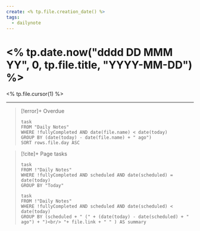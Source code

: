 ```yaml
---
create: <% tp.file.creation_date() %>
tags:
  - dailynote
---
```

# <% tp.date.now("dddd DD MMM YY", 0, tp.file.title, "YYYY-MM-DD") %>

<% tp.file.cursor(1) %>



---

> [!error]+ Overdue 
> ```dataview
> task
> FROM "Daily Notes"
> WHERE !fullyCompleted AND date(file.name) < date(today)
> GROUP BY (date(today) - date(file.name) + " ago")
> SORT rows.file.day ASC
> ```

> [!cite]+ Page tasks
> ```dataview
> task
> FROM !"Daily Notes"
> WHERE !fullyCompleted AND scheduled AND date(scheduled) = date(today)
> GROUP BY "Today"
> ```
> ```dataview
> task
> FROM !"Daily Notes"
> WHERE !fullyCompleted AND scheduled AND date(scheduled) < date(today)
> GROUP BY (scheduled + " (" + (date(today) - date(scheduled) + " ago") + ")<br/> "+ file.link + " " ) AS summary
> ```
